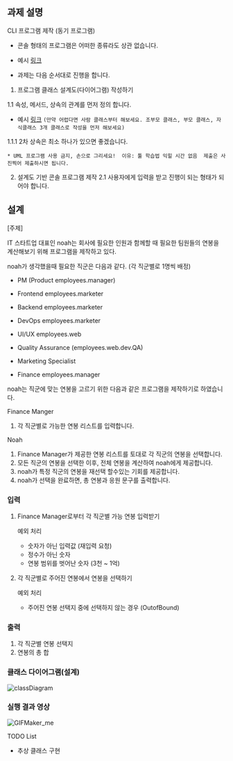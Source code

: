 ## 과제 설명

CLI 프로그램 제작 (동기 프로그램)
* 콘솔 형태의 프로그램은 어떠한 종류라도 상관 없습니다.
- 예시 [링크](https://www.youtube.com/watch?v=EKy4m5FxhjE)

* 과제는 다음 순서대로 진행을 합니다.

1. 프로그램 클래스 설계도(다이어그램) 작성하기

1.1 속성, 메서드, 상속의 관계를 먼저 정의 합니다.
- 예시 [링크](https://blog.kakaocdn.net/dn/KKHyA/btrb7uJR0y0/fCTJikYRHAQWhJP5yA3x00/img.png)
  `(만약 어렵다면 사람 클래스부터 해보세요. 조부모 클래스, 부모 클래스, 자식클래스 3개 클래스로 작성을 먼저 해보세요)`

1.1.1 2차 상속은 최소 하나가 있으면 좋겠습니다.

`* UML 프로그램 사용 금지, 손으로 그리세요! 
이유: 툴 학습법 익힐 시간 없음 
제출은 사진찍어 제출하시면 됩니다.`

2. 설계도 기반 콘솔 프로그램 제작
   2.1 사용자에게 입력을 받고 진행이 되는 형태가 되어야 합니다.

## 설계

[주제]

IT 스타트업 대표인 noah는 회사에 필요한 인원과 함께할 때 필요한 팀원들의 연봉을 계산해보기 위해 프로그램을 제작하고 있다.

noah가 생각했을때 필요한 직군은 다음과 같다. (각 직군별로 1명씩 배정)

- PM (Product employees.manager)

- Frontend employees.marketer
- Backend employees.marketer
- DevOps employees.marketer
- UI/UX employees.web
- Quality Assurance (employees.web.dev.QA)

- Marketing Specialist
- Finance employees.manager

noah는 직군에 맞는 연봉을 고르기 위한 다음과 같은 프로그램을 제작하기로 하였습니다.

Finance Manger

1. 각 직군별로 가능한 연봉 리스트를 입력합니다.

Noah

1. Finance Manager가 제공한 연봉 리스트를 토대로 각 직군의 연봉을 선택합니다.
2. 모든 직군의 연봉을 선택한 이후, 전체 연봉을 계산하여 noah에게 제공합니다.
3. noah가 특정 직군의 연봉을 재선택 할수있는 기회를 제공합니다.
4. noah가 선택을 완료하면, 총 연봉과 응원 문구를 출력합니다.

### 입력

1. Finance Manager로부터 각 직군별 가능 연봉 입력받기
    
    예외 처리
    
    - 숫자가 아닌 입력값 (재입력 요청)
    - 정수가 아닌 숫자
    - 연봉 범위를 벗어난 숫자 (3천 ~ 1억)
2. 각 직군별로 주어진 연봉에서 연봉을 선택하기
    
    예외 처리
    
    - 주어진 연봉 선택지 중에 선택하지 않는 경우 (OutofBound)

### 출력

1. 각 직군별 연봉 선택지
2. 연봉의 총 합

### 클래스 다이어그램(설계)

![classDiagram](https://github.com/user-attachments/assets/4b39d7e8-ea4e-44a9-8fdf-c6175cb7d170)


### 실행 결과 영상

![GIFMaker_me](https://github.com/user-attachments/assets/afa5c0cc-ec99-497b-a0b0-fd75a67119e0)



TODO List
- 추상 클래스 구현

